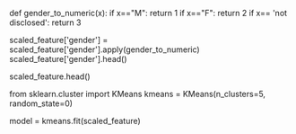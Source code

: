def gender_to_numeric(x):
    if x=="M":
        return 1
    if x=="F":
        return 2
    if x== 'not disclosed':
        return 3

scaled_feature['gender'] = scaled_feature['gender'].apply(gender_to_numeric)
scaled_feature['gender'].head()

scaled_feature.head()

from sklearn.cluster import KMeans
kmeans = KMeans(n_clusters=5, random_state=0)

model = kmeans.fit(scaled_feature)